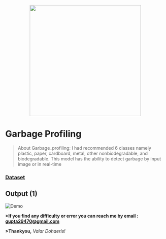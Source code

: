 <p align="center">
    <img width="350" height="350" src="https://images.unsplash.com/photo-1605600659908-0ef719419d41?ixlib=rb-1.2.1&ixid=MXwxMjA3fDB8MHxzZWFyY2h8MXx8Z2FyYmFnZSUyMGNhbnxlbnwwfHwwfA%3D%3D&auto=format&fit=crop&w=400&q=60">
</p>

# Garbage Profiling
>About Garbage_profiling: I had recommended 6 classes namely plastic, paper, cardboard, metal, other nonbiodegradable, and biodegradable.
>This model has the ability to detect garbage by input image or in real-time

### [Dataset](https://www.kaggle.com/techsash/waste-classification-data)

## Output (1)
![Demo](.results/output1.png)

**>If you find any difficulty or error you can reach me by email : gupta29470@gmail.com**

**>Thankyou,**
*Valar Dohaeris!*
